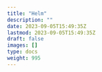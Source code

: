 ```yaml
---
title: "Helm"
description: ""
date: 2023-09-05T15:49:35Z
lastmod: 2023-09-05T15:49:35Z
draft: false
images: []
type: docs
weight: 995
---
```

